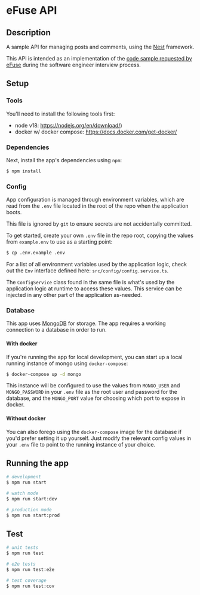 # eFuse API

## Description

A sample API for managing posts and comments, using the [Nest](https://github.com/nestjs/nest) framework.

This API is intended as an implementation of the [code sample requested by eFuse](https://github.com/eFuse-Inc/work-samples/blob/main/backend.md) during the software engineer interview process.

## Setup

### Tools

You'll need to install the following tools first:

- node v18: https://nodejs.org/en/download/)
- docker w/ docker compose: https://docs.docker.com/get-docker/

### Dependencies

Next, install the app's dependencies using `npm`:

```bash
$ npm install
```

### Config
App configuration is managed through environment variables, which are read from the `.env` file located in the root of the repo when the application boots.

This file is ignored by `git` to ensure secrets are not accidentally committed.

To get started, create your own `.env` file in the repo root, copying the values from `example.env` to use as a starting point:
```bash
$ cp .env.example .env
```

For a list of all environment variables used by the application logic, check out the `Env` interface defined here: `src/config/config.service.ts`.

The `ConfigService` class found in the same file is what's used by the application logic at runtime to access these values.  This service can be injected in any other part of the application as-needed.

### Database

This app uses [MongoDB](https://www.mongodb.com/) for storage. The app requires a working connection to a database in order to run.

#### With docker

If you're running the app for local development, you can start up a local running instance of mongo using `docker-compose`:

```bash
$ docker-compose up -d mongo
```

This instance will be configured to use the values from `MONGO_USER` and `MONGO_PASSWORD` in your `.env` file as the root user and password for the database, and the `MONGO_PORT` value for choosing which port to expose in docker.

#### Without docker

You can also forego using the `docker-compose` image for the database if you'd prefer setting it up yourself.  Just modify the relevant config values in your `.env` file to point to the running instance of your choice.

## Running the app

```bash
# development
$ npm run start

# watch mode
$ npm run start:dev

# production mode
$ npm run start:prod
```

## Test

```bash
# unit tests
$ npm run test

# e2e tests
$ npm run test:e2e

# test coverage
$ npm run test:cov
```
